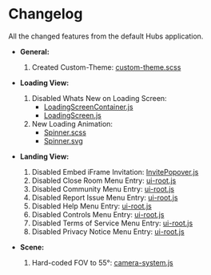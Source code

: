 # Changelog

All the changed features from the default Hubs application.

- **General:**
    1. Created Custom-Theme: [custom-theme.scss](./src/react-components/styles/custom-theme.scss)

- **Loading View:**
    1. Disabled Whats New on Loading Screen:
        - [LoadingScreenContainer.js](./src/react-components/room/LoadingScreenContainer.js)
        - [LoadingScreen.js](./src/react-components/room/LoadingScreen.js)
    2. New Loading Animation:
        - [Spinner.scss](./src/react-components/misc/Spinner.scss)
        - [Spinner.svg](./src/react-components/misc/Spinner.svg)

- **Landing View:**
    1. Disabled Embed iFrame Invitation: [InvitePopover.js](./src/react-components/room/InvitePopover.js)
    2. Disabled Close Room Menu Entry: [ui-root.js](src\react-components\ui-root.js)
    3. Disabled Community Menu Entry: [ui-root.js](src\react-components\ui-root.js)
    4. Disabled Report Issue Menu Entry: [ui-root.js](src\react-components\ui-root.js)
    5. Disabled Help Menu Entry: [ui-root.js](src\react-components\ui-root.js)
    6. Disabled Controls Menu Entry: [ui-root.js](src\react-components\ui-root.js)
    7. Disabled Terms of Service Menu Entry: [ui-root.js](src\react-components\ui-root.js)
    8. Disabled Privacy Notice Menu Entry: [ui-root.js](src\react-components\ui-root.js)

- **Scene:**
    1. Hard-coded FOV to 55°: [camera-system.js](./src/systems/camera-system.js)